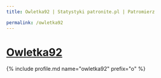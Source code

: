 ```yaml
---
title: Owletka92 | Statystyki patronite.pl | Patromierz

permalink: /owletka92
---
```


# [Owletka92](https://patronite.pl/owletka92)

{% include profile.md name="owletka92" prefix="o" %}
